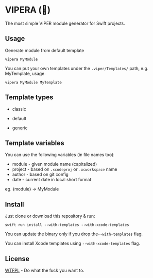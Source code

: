 # VIPERA (🐍)

The most simple VIPER module generator for Swift projects.



## Usage

Generate module from default template

```
vipera MyModule
```

You can put your own templates under the `.viper/Templates/` path, e.g. MyTemplate, usage:

```
vipera MyModule MyTemplate
```



## Template types

- classic

- default

- generic

  

## Template variables

You can use the following variables (in file names too):

- module - given module name (capitalized)
- project - based on `.xcodeproj` or `.xcworkspace` name
- author - based on git config
- date - current date in local short format

eg. {module} -> MyModule



## Install

Just clone or download this repository & run:

```shell
swift run install --with-templates --with-xcode-templates
```

You can update the binary only if you drop the`--with-templates` flag.

You can install Xcode templates using `--with-xcode-templates` flag.



## License

[WTFPL](https://github.com/BinaryBirds/Shell/blob/master/LICENSE) - Do what the fuck you want to.
